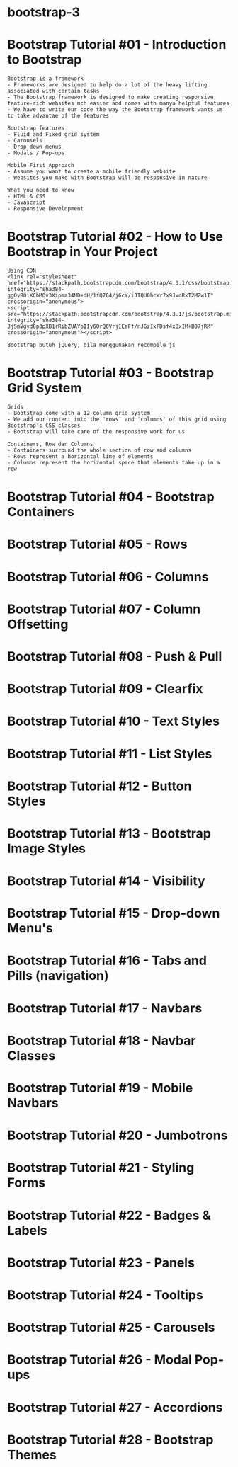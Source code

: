# bootstrap-3

# Bootstrap Tutorial #01 - Introduction to Bootstrap

```
Bootstrap is a framework
- Frameworks are designed to help do a lot of the heavy lifting associated with certain tasks
- The Bootstrap framework is designed to make creating responsive, feature-rich websites mch easier and comes with manya helpful features
- We have to write our code the way the Bootstrap framework wants us to take advantae of the features
```

```
Bootstrap features
- Fluid and Fixed grid system
- Carousels
- Drop down menus
- Modals / Pop-ups
```

```
Mobile First Approach
- Assume you want to create a mobile friendly website
- Websites you make with Bootstrap will be responsive in nature
```

```
What you need to know
- HTML & CSS
- Javascript
- Responsive Development
```

# Bootstrap Tutorial #02 - How to Use Bootstrap in Your Project

```
Using CDN
<link rel="stylesheet" href="https://stackpath.bootstrapcdn.com/bootstrap/4.3.1/css/bootstrap.min.css" integrity="sha384-ggOyR0iXCbMQv3Xipma34MD+dH/1fQ784/j6cY/iJTQUOhcWr7x9JvoRxT2MZw1T" crossorigin="anonymous">
<script src="https://stackpath.bootstrapcdn.com/bootstrap/4.3.1/js/bootstrap.min.js" integrity="sha384-JjSmVgyd0p3pXB1rRibZUAYoIIy6OrQ6VrjIEaFf/nJGzIxFDsf4x0xIM+B07jRM" crossorigin="anonymous"></script>

Bootstrap butuh jQuery, bila menggunakan recompile js
```

# Bootstrap Tutorial #03 - Bootstrap Grid System

```
Grids
- Bootstrap come with a 12-column grid system
- We add our content into the 'rows' and 'columns' of this grid using Bootstrap's CSS classes
- Bootstrap will take care of the responsive work for us

Containers, Row dan Columns
- Containers surround the whole section of row and columns
- Rows represent a horizontal line of elements
- Columns represent the horizontal space that elements take up in a row
```

# Bootstrap Tutorial #04 - Bootstrap Containers

# Bootstrap Tutorial #05 - Rows

# Bootstrap Tutorial #06 - Columns

# Bootstrap Tutorial #07 - Column Offsetting

# Bootstrap Tutorial #08 - Push & Pull

# Bootstrap Tutorial #09 - Clearfix

# Bootstrap Tutorial #10 - Text Styles

# Bootstrap Tutorial #11 - List Styles

# Bootstrap Tutorial #12 - Button Styles

# Bootstrap Tutorial #13 - Bootstrap Image Styles

# Bootstrap Tutorial #14 - Visibility

# Bootstrap Tutorial #15 - Drop-down Menu's

# Bootstrap Tutorial #16 - Tabs and Pills (navigation)

# Bootstrap Tutorial #17 - Navbars

# Bootstrap Tutorial #18 - Navbar Classes

# Bootstrap Tutorial #19 - Mobile Navbars

# Bootstrap Tutorial #20 - Jumbotrons

# Bootstrap Tutorial #21 - Styling Forms

# Bootstrap Tutorial #22 - Badges & Labels

# Bootstrap Tutorial #23 - Panels

# Bootstrap Tutorial #24 - Tooltips

# Bootstrap Tutorial #25 - Carousels

# Bootstrap Tutorial #26 - Modal Pop-ups

# Bootstrap Tutorial #27 - Accordions

# Bootstrap Tutorial #28 - Bootstrap Themes
